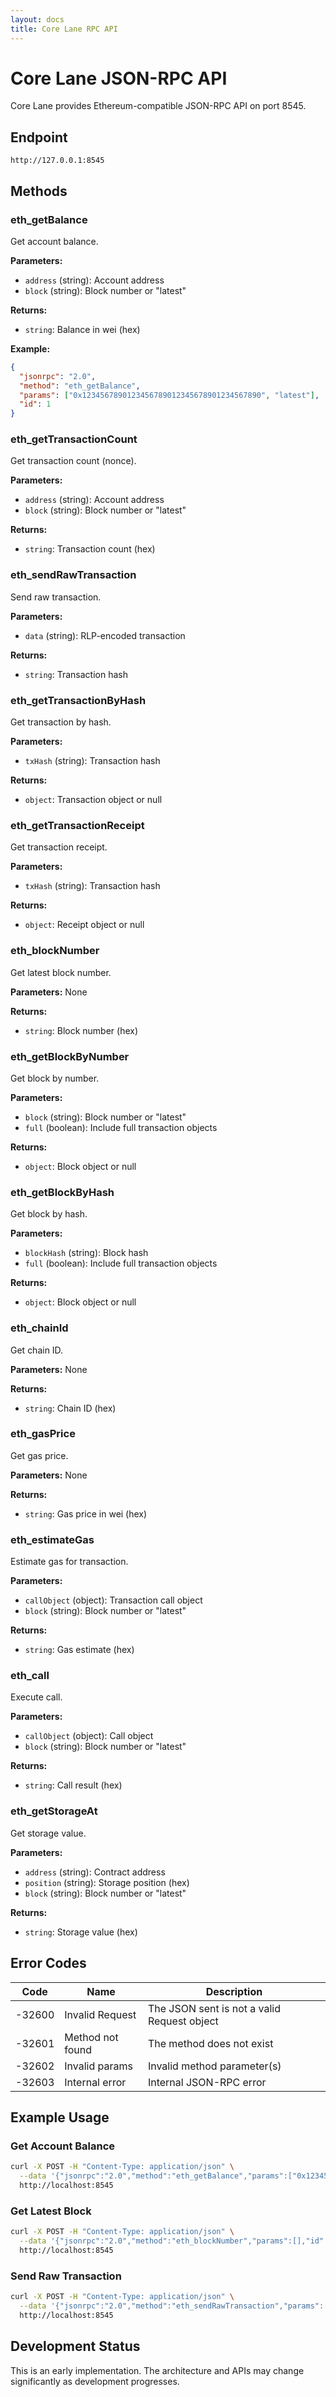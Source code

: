 ```yaml
---
layout: docs
title: Core Lane RPC API
---
```


# Core Lane JSON-RPC API

Core Lane provides Ethereum-compatible JSON-RPC API on port 8545.

## Endpoint

```
http://127.0.0.1:8545
```

## Methods

### eth_getBalance
Get account balance.

**Parameters:**
- `address` (string): Account address
- `block` (string): Block number or "latest"

**Returns:**
- `string`: Balance in wei (hex)

**Example:**
```json
{
  "jsonrpc": "2.0",
  "method": "eth_getBalance",
  "params": ["0x1234567890123456789012345678901234567890", "latest"],
  "id": 1
}
```

### eth_getTransactionCount
Get transaction count (nonce).

**Parameters:**
- `address` (string): Account address
- `block` (string): Block number or "latest"

**Returns:**
- `string`: Transaction count (hex)

### eth_sendRawTransaction
Send raw transaction.

**Parameters:**
- `data` (string): RLP-encoded transaction

**Returns:**
- `string`: Transaction hash

### eth_getTransactionByHash
Get transaction by hash.

**Parameters:**
- `txHash` (string): Transaction hash

**Returns:**
- `object`: Transaction object or null

### eth_getTransactionReceipt
Get transaction receipt.

**Parameters:**
- `txHash` (string): Transaction hash

**Returns:**
- `object`: Receipt object or null

### eth_blockNumber
Get latest block number.

**Parameters:** None

**Returns:**
- `string`: Block number (hex)

### eth_getBlockByNumber
Get block by number.

**Parameters:**
- `block` (string): Block number or "latest"
- `full` (boolean): Include full transaction objects

**Returns:**
- `object`: Block object or null

### eth_getBlockByHash
Get block by hash.

**Parameters:**
- `blockHash` (string): Block hash
- `full` (boolean): Include full transaction objects

**Returns:**
- `object`: Block object or null

### eth_chainId
Get chain ID.

**Parameters:** None

**Returns:**
- `string`: Chain ID (hex)

### eth_gasPrice
Get gas price.

**Parameters:** None

**Returns:**
- `string`: Gas price in wei (hex)

### eth_estimateGas
Estimate gas for transaction.

**Parameters:**
- `callObject` (object): Transaction call object
- `block` (string): Block number or "latest"

**Returns:**
- `string`: Gas estimate (hex)

### eth_call
Execute call.

**Parameters:**
- `callObject` (object): Call object
- `block` (string): Block number or "latest"

**Returns:**
- `string`: Call result (hex)

### eth_getStorageAt
Get storage value.

**Parameters:**
- `address` (string): Contract address
- `position` (string): Storage position (hex)
- `block` (string): Block number or "latest"

**Returns:**
- `string`: Storage value (hex)

## Error Codes

| Code | Name | Description |
|------|------|-------------|
| -32600 | Invalid Request | The JSON sent is not a valid Request object |
| -32601 | Method not found | The method does not exist |
| -32602 | Invalid params | Invalid method parameter(s) |
| -32603 | Internal error | Internal JSON-RPC error |

## Example Usage

### Get Account Balance
```bash
curl -X POST -H "Content-Type: application/json" \
  --data '{"jsonrpc":"2.0","method":"eth_getBalance","params":["0x1234567890123456789012345678901234567890","latest"],"id":1}' \
  http://localhost:8545
```

### Get Latest Block
```bash
curl -X POST -H "Content-Type: application/json" \
  --data '{"jsonrpc":"2.0","method":"eth_blockNumber","params":[],"id":1}' \
  http://localhost:8545
```

### Send Raw Transaction
```bash
curl -X POST -H "Content-Type: application/json" \
  --data '{"jsonrpc":"2.0","method":"eth_sendRawTransaction","params":["0x..."],"id":1}' \
  http://localhost:8545
```

## Development Status

This is an early implementation. The architecture and APIs may change significantly as development progresses.